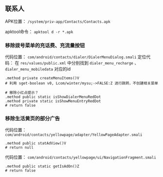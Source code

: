 ## 联系人
APK位置： `/system/priv-app/Contacts/Contacts.apk`

apktool命令： `apktool d -r *.apk`

### 移除拨号菜单的充话费、充流量按钮
代码位置： `com/android/contacts/dialer/DialerMenuDialog.smali`
定位代码： 在 `res/values/public.xml` 中分别找到 `dialer_menu_recharge` 、`dialer_menu_mobiledata` 对应的id
```
.method private createMenuItems()V
# 利用 sget-boolean v0, Lcom/winter/mysu;->FALSE:Z 进行跳转，不创建相关菜单

# 移除小红点提示？
.method public static isShowDialerMenuRedDot
.method private static isShowMenuEntryRedDot
# return false
```

### 移除生活黄页的部分广告
代码位置： `com/android/contacts/yellowpage/adapter/YellowPageAdapter.smali`
```
.method public statAdView()V
# return null
```
代码位置： `com/android/contacts/yellowpage/ui/NavigationFragment.smali`
```
.method public static getIsAdOn()Z
# return false
```
